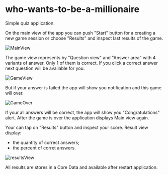 # who-wants-to-be-a-millionaire
Simple quiz application.

On the main view of the app you can push "Start" button for a creating a new game session or choose "Results" and inspect last results of the game.

![MainView](https://user-images.githubusercontent.com/10026372/204151793-7a19e5aa-dafc-4b58-8881-dae5168b90ed.jpg)

The game view represents by "Question view" and "Answer area" with 4 variants of answer. Only 1 of them is correct. 
If you click a correct answer next question will be available for you.

![GameView](https://user-images.githubusercontent.com/10026372/204151851-5b431bed-dd55-4bc9-8c4f-7f480d462477.jpg)

But if your answer is failed the app will show you notification and this game will over.

![GameOver](https://user-images.githubusercontent.com/10026372/204151693-4d255fe9-5c30-4756-ba26-a66c9368815f.jpg)

If your all answers will be correct, the app will show you "Congratulations" alert. 
After the game is over the application displays Main view again.

Your can tap on "Results" button and inspect your score.
Result view display: 
- the quantity of correct answers;
- the percent of corret answers.

![resultsView](https://user-images.githubusercontent.com/10026372/204151577-2759cdb7-318c-402b-a2df-23e3a74ae0d5.jpg)

All results are stores in a Core Data and available after restart application.
